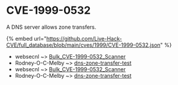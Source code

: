 # CVE-1999-0532

A DNS server allows zone transfers.

{% embed url="https://github.com/Live-Hack-CVE/full_database/blob/main/cves/1999/CVE-1999-0532.json" %}


* websecnl ~> [Bulk_CVE-1999-0532_Scanner](https://www.alice-snow.ru/1999/database/cve-1999-0532/bulk_cve-1999-0532_scanner-websecnl)
* Rodney-O-C-Melby ~> [dns-zone-transfer-test](https://www.alice-snow.ru/1999/database/cve-1999-0532/dns-zone-transfer-test-rodney-o-c-melby)
* websecnl ~> [Bulk_CVE-1999-0532_Scanner](https://www.alice-snow.ru/1999/database/cve-1999-0532/bulk_cve-1999-0532_scanner-websecnl)
* Rodney-O-C-Melby ~> [dns-zone-transfer-test](https://www.alice-snow.ru/1999/database/cve-1999-0532/dns-zone-transfer-test-rodney-o-c-melby)